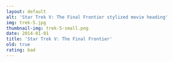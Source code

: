 ```yaml
---
layout: default
alt: 'Star Trek V: The Final Frontier stylized movie heading'
img: trek-5.jpg
thumbnail-img: trek-5-small.png
date: 2014-01-01
title: 'Star Trek V: The Final Frontier'
old: true
rating: bad
---
```

